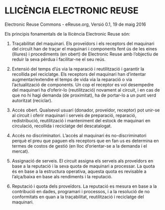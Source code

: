 LLICÈNCIA ELECTRONIC REUSE
=========================
Electronic Reuse Commons - eReuse.org, Versió 0.1, 19 de maig 2016

Els principis fonamentals de la llicència Electronic Reuse són:

1.  Traçabilitat del maquinari. Els proveïdors i els receptors del maquinari del circuït han de traçar el maquinari i components fent ús de les eines (lliures) i procediments (en obert) de Electronic Reuse amb l’objectiu de reduir la seva pèrdua i facilitar-ne el seu reús.

2.  Extensió del temps d’ús via la reparació i reutilització i garantir la recollida pel reciclatge. Els receptors del maquinari han d’intentar augmentar/extendre el temps de vida via la reparació o via l’actualització de components. Un cop el receptor es vol desempedre del maquinari ha d’oferir-lo (reutilització) novament al circuit, i en cas de que no hi hagi demanda (de proximitat), ha de portar-lo a un punt verd autoritzat (reciclar).

3.  Accés obert. Qualsevol usuari (donador, proveïdor, receptor) pot unir-se al circuit i oferir maquinari i serveis de preparació, reparació, redistribució, reutilització i manteniment del estock de maquinari en circulació, recollida i reciclatge del descatalogat. 

4.  Accés no discriminatori. L’accés al maquinari és no-discriminatori perquè el preu que paguen els receptors que en fan us es determina en termes de costos de gestió (en lloc d’orientar-se a la demanda i el mercat). 

5.  Assignació de serveis. El circuit assigna els serveis als proveïdors en base a la reputació i la seva quota de maquinari a processar. La quota és en base a la estructura operativa, aquesta quota es revisable a l’alça/baixa en base als rendiments i la reputació.

6.  Reputació i quota dels proveïdors. La reputació es mesura en base a la contribució en dades, programari i processos, i a la resolució de no conformitats en quan a la traçabilitat, reutilització i reciclatge del maquinari.   
